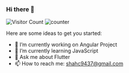 ### Hi there 👋

![Visitor Count](https://profile-counter.glitch.me/SujalShah3234/count.svg)
![counter](https://enw4zvq5ga1ahs6.m.pipedream.net)

Here are some ideas to get you started:

- 🔭 I’m currently working on Angular Project
- 🌱 I’m currently learning JavaScript
- 💬 Ask me about Flutter
- 📫 How to reach me: shahc9437@gmail.com
